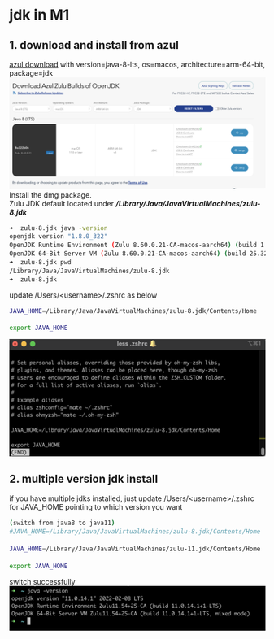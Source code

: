 # jdk in M1

## 1. download and install from azul
[azul download](https://www.azul.com/downloads/?version=java-8-lts&os=macos&architecture=arm-64-bit&package=jdk) with version=java-8-lts, os=macos, architecture=arm-64-bit, package=jdk
![azul download page](./markdown_source/pic/note_m1_jdk_install_1.png)
Install the dmg package.  
Zulu JDK default located under ***/Library/Java/JavaVirtualMachines/zulu-8.jdk***
```bash
➜  zulu-8.jdk java -version
openjdk version "1.8.0_322"
OpenJDK Runtime Environment (Zulu 8.60.0.21-CA-macos-aarch64) (build 1.8.0_322-b06)
OpenJDK 64-Bit Server VM (Zulu 8.60.0.21-CA-macos-aarch64) (build 25.322-b06, mixed mode)
➜  zulu-8.jdk pwd
/Library/Java/JavaVirtualMachines/zulu-8.jdk
➜  zulu-8.jdk
```

update /Users/\<username>/.zshrc as below 
```bash
JAVA_HOME=/Library/Java/JavaVirtualMachines/zulu-8.jdk/Contents/Home

export JAVA_HOME
```
![update .zshrc](./markdown_source/pic/note_m1_jdk_install_2.png)


## 2. multiple version jdk install 
if you have multiple jdks installed, just update /Users/\<username>/.zshrc for JAVA_HOME pointing to which version you want
```bash
(switch from java8 to java11)
#JAVA_HOME=/Library/Java/JavaVirtualMachines/zulu-8.jdk/Contents/Home

JAVA_HOME=/Library/Java/JavaVirtualMachines/zulu-11.jdk/Contents/Home

export JAVA_HOME
```
switch successfully
![switch to jdk11](./markdown_source/pic/note_m1_jdk_install_3.png)

